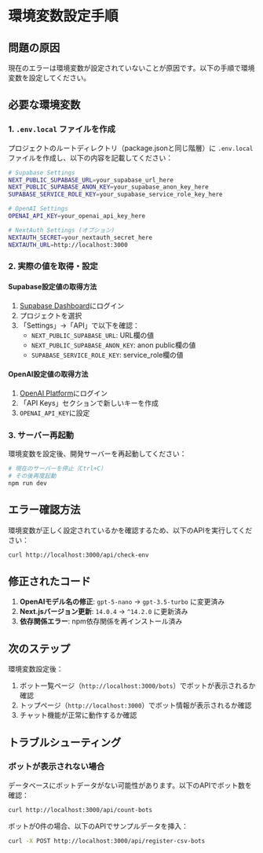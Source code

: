 # 環境変数設定手順

## 問題の原因

現在のエラーは環境変数が設定されていないことが原因です。以下の手順で環境変数を設定してください。

## 必要な環境変数

### 1. `.env.local` ファイルを作成

プロジェクトのルートディレクトリ（package.jsonと同じ階層）に `.env.local` ファイルを作成し、以下の内容を記載してください：

```bash
# Supabase Settings
NEXT_PUBLIC_SUPABASE_URL=your_supabase_url_here
NEXT_PUBLIC_SUPABASE_ANON_KEY=your_supabase_anon_key_here
SUPABASE_SERVICE_ROLE_KEY=your_supabase_service_role_key_here

# OpenAI Settings
OPENAI_API_KEY=your_openai_api_key_here

# NextAuth Settings (オプション)
NEXTAUTH_SECRET=your_nextauth_secret_here
NEXTAUTH_URL=http://localhost:3000
```

### 2. 実際の値を取得・設定

#### Supabase設定値の取得方法

1. [Supabase Dashboard](https://app.supabase.com/)にログイン
2. プロジェクトを選択
3. 「Settings」→「API」で以下を確認：
   - `NEXT_PUBLIC_SUPABASE_URL`: URL欄の値
   - `NEXT_PUBLIC_SUPABASE_ANON_KEY`: anon public欄の値  
   - `SUPABASE_SERVICE_ROLE_KEY`: service_role欄の値

#### OpenAI設定値の取得方法

1. [OpenAI Platform](https://platform.openai.com/)にログイン
2. 「API Keys」セクションで新しいキーを作成
3. `OPENAI_API_KEY`に設定

### 3. サーバー再起動

環境変数を設定後、開発サーバーを再起動してください：

```bash
# 現在のサーバーを停止（Ctrl+C）
# その後再度起動
npm run dev
```

## エラー確認方法

環境変数が正しく設定されているかを確認するため、以下のAPIを実行してください：

```bash
curl http://localhost:3000/api/check-env
```

## 修正されたコード

1. **OpenAIモデル名の修正**: `gpt-5-nano` → `gpt-3.5-turbo` に変更済み
2. **Next.jsバージョン更新**: `14.0.4` → `^14.2.0` に更新済み
3. **依存関係エラー**: npm依存関係を再インストール済み

## 次のステップ

環境変数設定後：
1. ボット一覧ページ（`http://localhost:3000/bots`）でボットが表示されるか確認
2. トップページ（`http://localhost:3000`）でボット情報が表示されるか確認
3. チャット機能が正常に動作するか確認

## トラブルシューティング

### ボットが表示されない場合

データベースにボットデータがない可能性があります。以下のAPIでボット数を確認：

```bash
curl http://localhost:3000/api/count-bots
```

ボットが0件の場合、以下のAPIでサンプルデータを挿入：

```bash
curl -X POST http://localhost:3000/api/register-csv-bots
```
